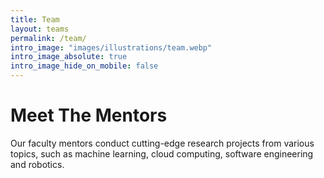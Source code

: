 ```yaml
---
title: Team
layout: teams
permalink: /team/
intro_image: "images/illustrations/team.webp"
intro_image_absolute: true
intro_image_hide_on_mobile: false
---
```


# Meet The Mentors

Our faculty mentors conduct cutting-edge research projects from various topics, such as machine learning, cloud computing, software engineering and robotics.
